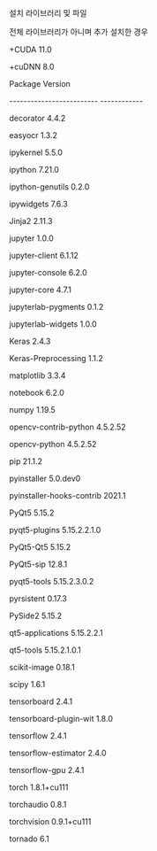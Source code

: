 <p>설치 라이브러리 및 파일</p>

<p>전체 라이브러리가 아니며 추가 설치한 경우</p>
<p></p>
<p>+CUDA 11.0</p>
<p>+cuDNN 8.0</p>
<p></p>
<p>Package                   Version</p>
<p>------------------------- ------------</p>
<p>decorator                 4.4.2</p>
<p>easyocr                   1.3.2</p>
<p></p>
<p>ipykernel                 5.5.0</p>
<p>ipython                   7.21.0</p>
<p>ipython-genutils          0.2.0</p>
<p>ipywidgets                7.6.3</p>
<p></p>
<p>Jinja2                    2.11.3</p>
<p></p>
<p>jupyter                   1.0.0</p>
<p>jupyter-client            6.1.12</p>
<p>jupyter-console           6.2.0</p>
<p>jupyter-core              4.7.1</p>
<p>jupyterlab-pygments       0.1.2</p>
<p>jupyterlab-widgets        1.0.0</p>
<p></p>
<p>Keras                     2.4.3</p>
<p>Keras-Preprocessing       1.1.2</p>
<p></p>
<p>matplotlib                3.3.4</p>
<p></p>
<p>notebook                  6.2.0</p>
<p>numpy                     1.19.5</p>
<p></p>
<p>opencv-contrib-python     4.5.2.52</p>
<p>opencv-python             4.5.2.52</p>
<p></p>
<p>pip                       21.1.2</p>
<p></p>
<p>pyinstaller               5.0.dev0</p>
<p>pyinstaller-hooks-contrib 2021.1</p>
<p></p>
<p>PyQt5                     5.15.2</p>
<p>pyqt5-plugins             5.15.2.2.1.0</p>
<p>PyQt5-Qt5                 5.15.2</p>
<p>PyQt5-sip                 12.8.1</p>
<p>pyqt5-tools               5.15.2.3.0.2</p>
<p>pyrsistent                0.17.3</p>
<p>PySide2                   5.15.2</p>
<p></p>
<p>qt5-applications          5.15.2.2.1</p>
<p>qt5-tools                 5.15.2.1.0.1</p>
<p></p>
<p>scikit-image              0.18.1</p>
<p>scipy                     1.6.1</p>
<p></p>
<p>tensorboard               2.4.1</p>
<p>tensorboard-plugin-wit    1.8.0</p>
<p>tensorflow                2.4.1</p>
<p>tensorflow-estimator      2.4.0</p>
<p>tensorflow-gpu            2.4.1</p>
<p></p>
<p>torch                     1.8.1+cu111</p>
<p>torchaudio                0.8.1</p>
<p>torchvision               0.9.1+cu111</p>
<p>tornado                   6.1</p>